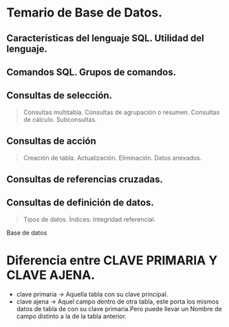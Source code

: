 
# Temario de Base de Datos.

##	Características del lenguaje SQL. Utilidad del lenguaje.
##	Comandos SQL. Grupos de comandos.
##	Consultas de selección.
> Consultas multitabla.
> Consultas de agrupación o resumen.
> Consultas de cálculo.
> Subconsultas.
##	Consultas de acción 
> Creación de tabla.
> Actualización.
> Eliminación.
> Datos anexados.
## Consultas de referencias cruzadas.
## Consultas de definición de datos.
> Tipos de datos.
> Índices.
> Integridad referencial.


Base de datos 

# Diferencia entre CLAVE PRIMARIA Y CLAVE AJENA.  
- clave primaria → Aquella tabla con su clave principal.  
- clave ajena → Aquel campo dentro de otra tabla, este porta los mismos datos de tabla de con su clave primaria.Pero puede llevar un Nombre de campo distinto a la de la tabla anterior.


